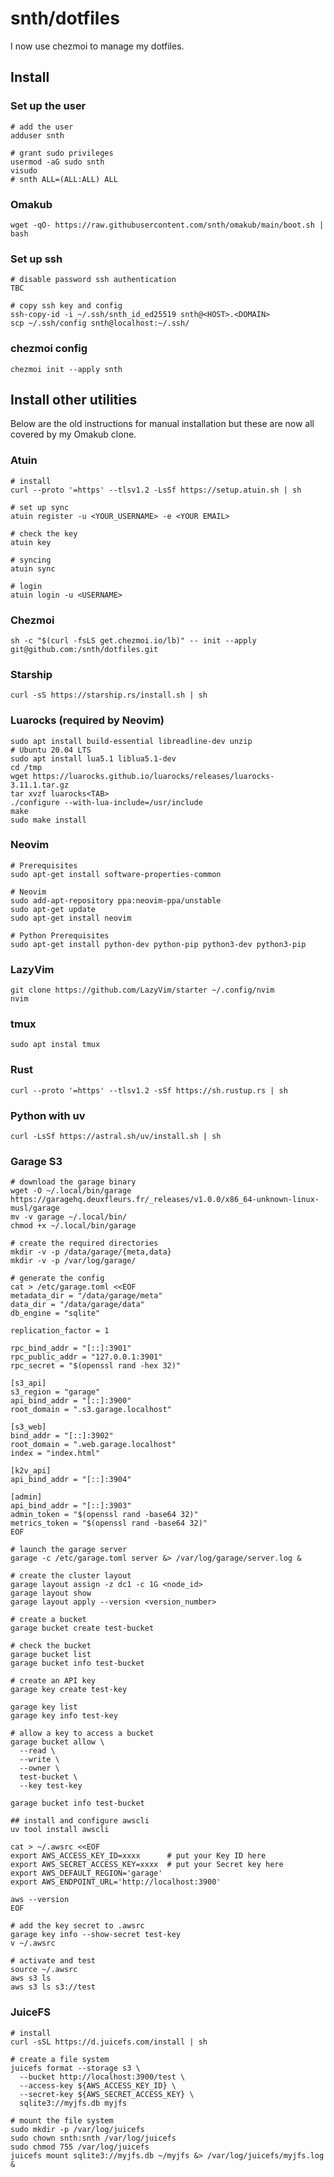 # snth/dotfiles

I now use chezmoi to manage my dotfiles.

## Install

### Set up the user

    # add the user
    adduser snth

    # grant sudo privileges
    usermod -aG sudo snth
    visudo
    # snth ALL=(ALL:ALL) ALL

### Omakub

    wget -qO- https://raw.githubusercontent.com/snth/omakub/main/boot.sh | bash

### Set up ssh

    # disable password ssh authentication
    TBC

    # copy ssh key and config
    ssh-copy-id -i ~/.ssh/snth_id_ed25519 snth@<HOST>.<DOMAIN>
    scp ~/.ssh/config snth@localhost:~/.ssh/

### chezmoi config

    chezmoi init --apply snth

## Install other utilities

Below are the old instructions for manual installation but these are now all
covered by my Omakub clone.

### Atuin

    # install
    curl --proto '=https' --tlsv1.2 -LsSf https://setup.atuin.sh | sh

    # set up sync
    atuin register -u <YOUR_USERNAME> -e <YOUR EMAIL>

    # check the key
    atuin key

    # syncing
    atuin sync

    # login
    atuin login -u <USERNAME>

### Chezmoi

    sh -c "$(curl -fsLS get.chezmoi.io/lb)" -- init --apply git@github.com:/snth/dotfiles.git

### Starship

    curl -sS https://starship.rs/install.sh | sh

### Luarocks (required by Neovim)

    sudo apt install build-essential libreadline-dev unzip
    # Ubuntu 20.04 LTS
    sudo apt install lua5.1 liblua5.1-dev
    cd /tmp
    wget https://luarocks.github.io/luarocks/releases/luarocks-3.11.1.tar.gz
    tar xvzf luarocks<TAB>
    ./configure --with-lua-include=/usr/include
    make
    sudo make install

### Neovim

    # Prerequisites
    sudo apt-get install software-properties-common

    # Neovim
    sudo add-apt-repository ppa:neovim-ppa/unstable
    sudo apt-get update
    sudo apt-get install neovim

    # Python Prerequisites
    sudo apt-get install python-dev python-pip python3-dev python3-pip

### LazyVim

    git clone https://github.com/LazyVim/starter ~/.config/nvim
    nvim

### tmux

    sudo apt instal tmux

### Rust

    curl --proto '=https' --tlsv1.2 -sSf https://sh.rustup.rs | sh

### Python with uv

    curl -LsSf https://astral.sh/uv/install.sh | sh

### Garage S3

    # download the garage binary
    wget -O ~/.local/bin/garage https://garagehq.deuxfleurs.fr/_releases/v1.0.0/x86_64-unknown-linux-musl/garage
    mv -v garage ~/.local/bin/
    chmod +x ~/.local/bin/garage

    # create the required directories
    mkdir -v -p /data/garage/{meta,data}
    mkdir -v -p /var/log/garage/

    # generate the config
    cat > /etc/garage.toml <<EOF
    metadata_dir = "/data/garage/meta"
    data_dir = "/data/garage/data"
    db_engine = "sqlite"

    replication_factor = 1

    rpc_bind_addr = "[::]:3901"
    rpc_public_addr = "127.0.0.1:3901"
    rpc_secret = "$(openssl rand -hex 32)"

    [s3_api]
    s3_region = "garage"
    api_bind_addr = "[::]:3900"
    root_domain = ".s3.garage.localhost"

    [s3_web]
    bind_addr = "[::]:3902"
    root_domain = ".web.garage.localhost"
    index = "index.html"

    [k2v_api]
    api_bind_addr = "[::]:3904"

    [admin]
    api_bind_addr = "[::]:3903"
    admin_token = "$(openssl rand -base64 32)"
    metrics_token = "$(openssl rand -base64 32)"
    EOF

    # launch the garage server
    garage -c /etc/garage.toml server &> /var/log/garage/server.log &

    # create the cluster layout
    garage layout assign -z dc1 -c 1G <node_id>
    garage layout show
    garage layout apply --version <version_number>

    # create a bucket
    garage bucket create test-bucket

    # check the bucket
    garage bucket list
    garage bucket info test-bucket

    # create an API key
    garage key create test-key

    garage key list
    garage key info test-key

    # allow a key to access a bucket
    garage bucket allow \
      --read \
      --write \
      --owner \
      test-bucket \
      --key test-key

    garage bucket info test-bucket

    ## install and configure awscli
    uv tool install awscli

    cat > ~/.awsrc <<EOF
    export AWS_ACCESS_KEY_ID=xxxx      # put your Key ID here
    export AWS_SECRET_ACCESS_KEY=xxxx  # put your Secret key here
    export AWS_DEFAULT_REGION='garage'
    export AWS_ENDPOINT_URL='http://localhost:3900'

    aws --version
    EOF

    # add the key secret to .awsrc
    garage key info --show-secret test-key
    v ~/.awsrc

    # activate and test
    source ~/.awsrc
    aws s3 ls
    aws s3 ls s3://test

### JuiceFS

    # install
    curl -sSL https://d.juicefs.com/install | sh

    # create a file system
    juicefs format --storage s3 \
      --bucket http://localhost:3900/test \
      --access-key ${AWS_ACCESS_KEY_ID} \
      --secret-key ${AWS_SECRET_ACCESS_KEY} \
      sqlite3://myjfs.db myjfs

    # mount the file system
    sudo mkdir -p /var/log/juicefs
    sudo chown snth:snth /var/log/juicefs
    sudo chmod 755 /var/log/juicefs
    juicefs mount sqlite3://myjfs.db ~/myjfs &> /var/log/juicefs/myjfs.log &
